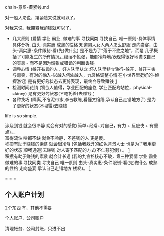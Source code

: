 
chain-意图-攥紧钱.md

对一般人来说，攥紧钱来说就可以了。

对我来说，我攥紧我的钱就可以了。

- 几大原则 (爱情 学业 霸业, 做难的事 寻找同类 寻找自己, 唯一原则-具体事情具体分析, 由头-真实惠 成熟的性格 知道男人女人两人怎么舒服 走向盛宴，由头-真实惠-条件限制-看(先)做什么) 是不是为了“落于不败之地”，而是 几乎概括了可能发生的所有情况[，](https://github.com/7900ms/000nottheater_deserted_systemlibrary/blob/master/travelwriting/small/4.md)继而不慌张，能更冷静地/表现得很好地谋取自己的实惠 - 而不是因为慌张或错误的判断丢钱。
- 调整心情 (躲开有毒的人，好人队里从众 坏人队里特立独行-躲开，躲开三害与毒狼，有对的融入-以融入何处融入，九宫格调整心情 在小世界里挺好的-侦探游记) 是有更好的状态去更好表现，最终会导致赚钱 [1](https://github.com/7900ms/000nottheater_deserted_systemlibrary/blob/master/travelwriting/small/5.md)
- 检测时间花销 (犒劳人值得，学业匹配的座位, 学业匹配的站位，physical-skinny) 是有更好的状态(不瞎耗着)去赚钱 [1](https://github.com/7900ms/000nottheater_deserted_systemlibrary/blob/master/supplementary/chain-call.md)
- 各种技巧 (隔离,不拖泥带水,拳击教练,看懂文绉绉,承认自己走错地方了) 是为了更好的状态(不埋雷)去赚钱

life is so simple.

涉及到钱 就会很冷静 就会有对的感觉(简单+经常+对自己，有力 + 反应快 + 有重点[)，](https://github.com/7900ms/000nottheater_deserted_systemsoftware/tree/master/local-lightshelf) <br>
富得流油 啥都不缺 就会不冷静，不差钱的人 更是傻。 <br>
积攒有助于赚钱的素质 就会很冷静 (包括我躲开的红色背景人士 也是为了我用更好的状态(顺畅通道)去赚钱 对人寄予匹配的方式(不仁慈犯傻)) 。 [1](https://github.com/7900ms/000nottheater_deserted_systemlibrary/blob/master/supplementary/term-Finder.md) <br>
积攒有助于赚钱的素质 就会计长远 (我的九宫格核心不破，第三种爱情 学业 霸业 做难的事 寻找同类 寻找自己 唯一原则 由头-真实惠-条件限制-看(先)做什么 成熟的性格 走向盛宴 承认自己走错地方 楼梯)。 [1](https://github.com/7900ms/000nottheater_deserted_systemsoftware/blob/master/local-lightshelf/楼梯.md)<br>



= = =

## 个人账户计划

2个东西 有，其他不需要

个人账户，公司账户

清理帐务，公司封账，只进不出
